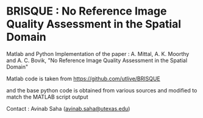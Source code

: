 # BRISQUE : No Reference Image Quality Assessment in the Spatial Domain

Matlab and Python Implementation of the paper : A. Mittal, A. K. Moorthy and A. C. Bovik, "No Reference Image Quality Assessment in the Spatial Domain"


Matlab code is taken from https://github.com/utlive/BRISQUE
 
and the base python code is obtained from various sources and modified to match the MATLAB script output

Contact : Avinab Saha  (avinab.saha@utexas.edu)


